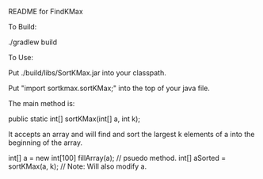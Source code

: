 README for FindKMax

To Build:

./gradlew build

To Use:

Put ./build/libs/SortKMax.jar into your classpath.

Put "import sortkmax.sortKMax;" into the top of your java file.

The main method is:

public static int[] sortKMax(int[] a, int k);

It accepts an array and will find and sort the largest k elements of a into the
beginning of the array.


int[] a = new int[100]
fillArray(a); // psuedo method.
int[] aSorted = sortKMax(a, k); // Note: Will also modify a.
